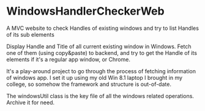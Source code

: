 # WindowsHandlerCheckerWeb
A MVC website to check Handles of existing windows and try to list Handles of its sub elements

Display Handle and Title of all current existing window in Windows. Fetch one of them (using copy&paste) to backend, and try to get the Handle of its elements if it's a regular app window, or Chrome.

It's a play-around project to go through the process of fetching information of windows app. I set it up using my old Win 8.1 laptop I brought in my college, so somehow the framework and structure is out-of-date.

The windowsUtil class is the key file of all the windows related operations. Archive it for need.
